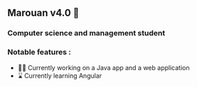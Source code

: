 ## Marouan v4.0 🤖
### Computer science and management student
### Notable features :
<!--
**MarouanLaroui/MarouanLaroui** is a ✨ _special_ ✨ repository because its `README.md` (this file) appears on your GitHub profile.
-->

- 👨‍💻 Currently working on a Java app and a web application
- ⌛ Currently learning Angular
<!--
- 💬 Ask me about ...
- 📫 How to reach me: marouanlaroui2000@gmail.com 
- 😄 Pronouns: ...
- ⚡ Fun fact: ...
-->
